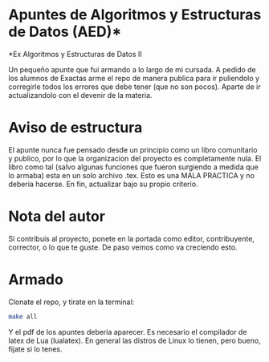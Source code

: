 # Apuntes de Algoritmos y Estructuras de Datos (AED)*

*Ex Algoritmos y Estructuras de Datos II

Un pequeño apunte que fui armando a lo largo de mi cursada. A pedido de los alumnos de Exactas arme el repo de manera publica para ir puliendolo y corregirle todos los errores que debe tener (que no son pocos). Aparte de ir actualizandolo con el devenir de la materia.

# Aviso de estructura

El apunte nunca fue pensado desde un principio como un libro comunitario y publico, por lo que la organizacion del proyecto es completamente nula. El libro como tal (salvo algunas funciones que fueron surgiendo a medida que lo armaba) esta en un solo archivo .tex. Esto es una MALA PRACTICA y no deberia hacerse. En fin, actualizar bajo su propio criterio.

# Nota del autor

Si contribuis al proyecto, ponete en la portada como editor, contribuyente, corrector, o lo que te guste. De paso vemos como va creciendo esto.

# Armado

Clonate el repo, y tirate en la terminal:

```bash
make all
```

Y el pdf de los apuntes deberia aparecer. Es necesario el compilador de latex de Lua (lualatex). En general las distros de Linux lo tienen, pero bueno, fijate si lo tenes.
